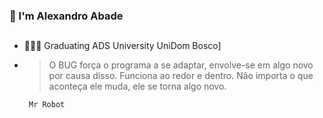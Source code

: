 ### 👤 I'm Alexandro Abade 
  
  ##
  
- 👨🏽‍🎓 Graduating ADS University UniDom Bosco]
- > O BUG força o programa a se adaptar, envolve-se em algo novo por causa disso. Funciona ao redor e dentro. Não importa o que aconteça ele muda, ele se torna algo novo.

       Mr Robot
